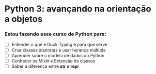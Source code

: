 # Python 3: avançando na orientação a objetos

### Estou fazendo esse curso de Python para:

- [ ] Entender o que é Duck Typing e para que serve
- [ ] Criar classes abstratas e usar herança múltipla
- [ ] Aprender sobre o modelo de dados do Python
- [ ] Conhecer os Mixin e Extensão de classes
- [ ] Saber a diferença entre __str__ e __repr__
